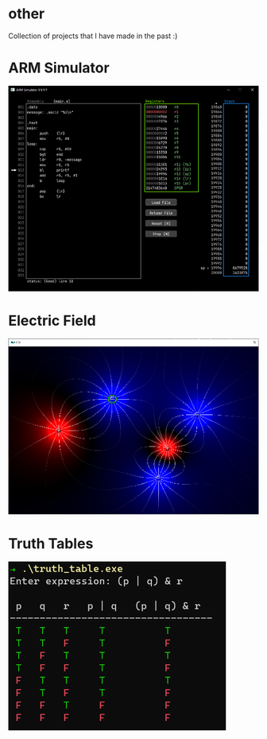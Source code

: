 # other
Collection of projects that I have made in the past :)

# ARM Simulator
![](Arm_Simulator/screenshot.png)

# Electric Field
![](Electric_Field/screenshot.png)

# Truth Tables
![](Truth_Tables/screenshot.png)
